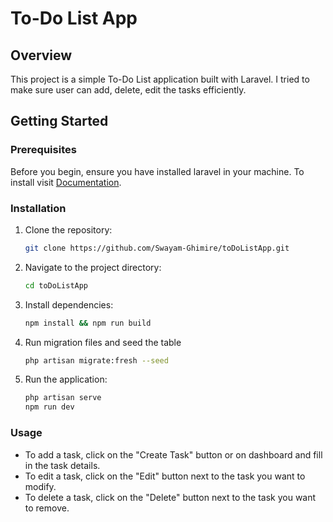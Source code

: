 # To-Do List App

## Overview
This project is a simple To-Do List application built with Laravel. I tried to make sure user can add, delete, edit the tasks efficiently.

## Getting Started

### Prerequisites
Before you begin, ensure you have installed laravel in your machine. To install visit
<a href="https://laravel.com/docs/11.x/installation">Documentation</a>.

### Installation
1. Clone the repository:
    ```sh
    git clone https://github.com/Swayam-Ghimire/toDoListApp.git
    ```
2. Navigate to the project directory:
    ```sh
    cd toDoListApp
    ```
3. Install dependencies:
    ```sh
    npm install && npm run build
    ```
4. Run migration files and seed the table
    ```sh
    php artisan migrate:fresh --seed
    ```

5. Run the application:
    ```sh
    php artisan serve
    npm run dev
    ```

### Usage
- To add a task, click on the "Create Task" button or on dashboard and fill in the task details.
- To edit a task, click on the "Edit" button next to the task you want to modify.
- To delete a task, click on the "Delete" button next to the task you want to remove.